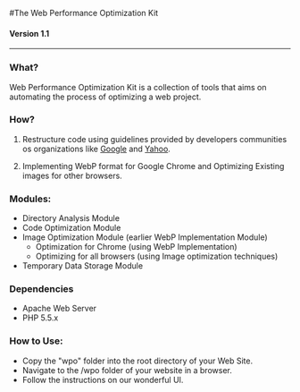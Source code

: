 #The Web Performance Optimization Kit
#### Version 1.1
---

### What?
Web Performance Optimization Kit is a collection of tools that aims on automating the process of optimizing a web project.


### How?
1. Restructure code using guidelines provided by developers communities os organizations like [Google](https://developers.google.com/speed/docs/best-practices/rules_intro) and [Yahoo](http://developer.yahoo.com/performance/rules.html).

2. Implementing WebP format for Google Chrome and Optimizing Existing images for other browsers.


### Modules:
- Directory Analysis Module
- Code Optimization Module
- Image Optimization Module (earlier WebP Implementation Module)
    - Optimization for Chrome (using WebP Implementation)
    - Optimizing for all browsers (using Image optimization techniques)
- Temporary Data Storage Module


### Dependencies
- Apache Web Server
- PHP 5.5.x

### How to Use:
- Copy the "wpo" folder into the root directory of your Web Site.
- Navigate to the /wpo folder of your website in a browser.
- Follow the instructions on our wonderful UI.